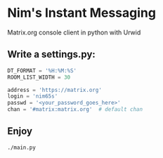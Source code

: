 # Nim's Instant Messaging

Matrix.org console client in python with Urwid

## Write a settings.py:

```python
DT_FORMAT = '%H:%M:%S'
ROOM_LIST_WIDTH = 30

address = 'https://matrix.org'
login = 'nim65s'
passwd = '<your_password_goes_here>'
chan = '#matrix:matrix.org'  # default chan
```

## Enjoy

`./main.py`
